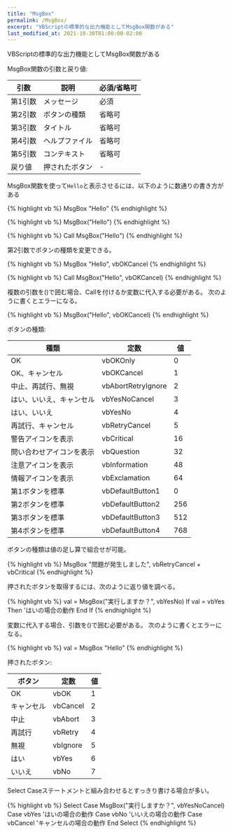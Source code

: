 ```yaml
---
title: "MsgBox"
permalink: /MsgBox/
excerpt: "VBScriptの標準的な出力機能としてMsgBox関数がある"
last_modified_at: 2021-10-30T01:00:00-02:00
---
```


VBScriptの標準的な出力機能としてMsgBox関数がある

MsgBox関数の引数と戻り値:

|引数|説明|必須/省略可|
|---|---|---|
|第1引数|メッセージ|必須|
|第2引数|ボタンの種類|省略可|
|第3引数|タイトル|省略可|
|第4引数|ヘルプファイル|省略可|
|第5引数|コンテキスト|省略可|
|戻り値|押されたボタン|-|

MsgBox関数を使って`Hello`と表示させるには、以下のように数通りの書き方がある

{% highlight vb %}
MsgBox "Hello"
{% endhighlight %}

{% highlight vb %}
MsgBox("Hello")
{% endhighlight %}

{% highlight vb %}
Call MsgBox("Hello")
{% endhighlight %}

第2引数でボタンの種類を変更できる。

{% highlight vb %}
MsgBox "Hello", vbOKCancel
{% endhighlight %}

{% highlight vb %}
Call MsgBox("Hello", vbOKCancel)
{% endhighlight %}

複数の引数を()で囲む場合、Callを付けるか変数に代入する必要がある。
次のように書くとエラーになる。

{% highlight vb %}
MsgBox("Hello", vbOKCancel)
{% endhighlight %}

ボタンの種類:

|種類|定数|値|
|---|---|---|
|OK|vbOKOnly|0|
|OK、キャンセル|vbOKCancel|1|
|中止、再試行、無視|vbAbortRetryIgnore|2|
|はい、いいえ、キャンセル|vbYesNoCancel|3|
|はい、いいえ|vbYesNo|4|
|再試行、キャンセル|vbRetryCancel|5|
|警告アイコンを表示|vbCritical|16|
|問い合わせアイコンを表示|vbQuestion|32|
|注意アイコンを表示|vbInformation|48|
|情報アイコンを表示|vbExclamation|64|
|第1ボタンを標準|vbDefaultButton1|0|
|第2ボタンを標準|vbDefaultButton2|256|
|第3ボタンを標準|vbDefaultButton3|512|
|第4ボタンを標準|vbDefaultButton4|768|

ボタンの種類は値の足し算で組合せが可能。

{% highlight vb %}
MsgBox "問題が発生しました", vbRetryCancel + vbCritical
{% endhighlight %}

押されたボタンを取得するには、次のように返り値を調べる。

{% highlight vb %}
val = MsgBox("実行しますか？", vbYesNo)
If val = vbYes Then
    'はいの場合の動作
End If
{% endhighlight %}

変数に代入する場合、引数を()で囲む必要がある。
次のように書くとエラーになる。

{% highlight vb %}
val = MsgBox "Hello"
{% endhighlight %}

押されたボタン:

|ボタン|定数|値|
|---|---|---|
|OK|vbOK|1|
|キャンセル|vbCancel|2|
|中止|vbAbort|3|
|再試行|vbRetry|4|
|無視|vbIgnore|5|
|はい|vbYes|6|
|いいえ|vbNo|7|

Select Caseステートメントと組み合わせるとすっきり書ける場合が多い。

{% highlight vb %}
Select Case MsgBox("実行しますか？", vbYesNoCancel)
Case vbYes
    'はいの場合の動作
Case vbNo
    'いいえの場合の動作
Case vbCancel
    'キャンセルの場合の動作
End Select
{% endhighlight %}
